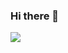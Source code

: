 ### Hi there 👋

<img src="https://img.shields.io/badge/tistory-#000000?style=for-the-badge&logo=tistory&logoColor=white">

